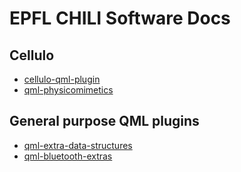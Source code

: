 EPFL CHILI Software Docs
========================

Cellulo
-------

  - [cellulo-qml-plugin](doc/cellulo-qml-plugin/doc/index.html)
  - [qml-physicomimetics](doc/qml-physicomimetics/doc/index.html)

General purpose QML plugins
---------------------------

  - [qml-extra-data-structures](doc/qml-extra-data-structures/doc/index.html)
  - [qml-bluetooth-extras](doc/qml-bluetooth-extras/doc/index.html)
